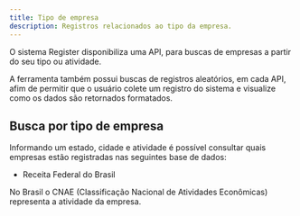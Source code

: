 ```yaml
---
title: Tipo de empresa
description: Registros relacionados ao tipo da empresa.
---
```


O sistema Register disponibiliza uma API, para buscas de empresas a partir do seu tipo ou atividade.

A ferramenta também possui buscas de registros aleatórios, em cada API, afim de permitir que o usuário colete um registro do sistema e visualize como os dados são retornados formatados.

## Busca por tipo de empresa

Informando um estado, cidade e atividade é possível consultar quais empresas estão registradas nas seguintes base de dados:
* Receita Federal do Brasil

No Brasil o CNAE (Classificação Nacional de Atividades Econômicas) representa a atividade da empresa.